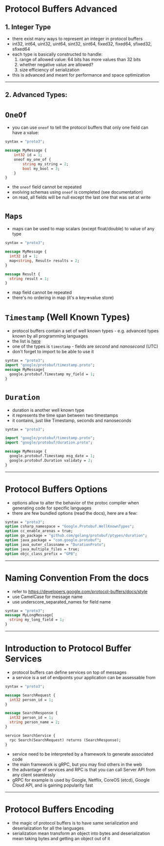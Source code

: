 # Protocol Buffers Advanced
## 1. Integer Type

- there exist many ways to represent an integer in protocol buffers
- int32, int64, uint32, uint64, sint32, sint64, fixed32, fixed64, sfixed32, sfixed64
- each type is basically constructed to handle:
  1. range of allowed value: 64 bits has more values than 32 bits
  2. whether negative value are allowed?
  3. size efficiency of serialization
- this is advanced and meant for performance and space optimization

---

## 2. Advanced Types: 
# `OneOf`

- you can use `oneof` to tell the protocol buffers that only one field can have a value:

```protobuf
syntax = "proto3";

message MyMessage {
    int32 id = 1;
    oneof my_one_of {
        string my_string = 2;
        bool my_bool = 3;
    }
}
```
- the `oneof` field cannot be repeated
- evolving schemas using `oneof` is completed (see documentation)
- on read, all fields will be null except the last one that was set at write

# `Maps`

- maps can be used to map scalars (except float/double) to value of any type
```protobuf
syntax = "proto3";

message MyMessage {
  int32 id = 1;
  map<string, Result> results = 2;
}

message Result { 
  string result = 1; 
} 
```
- map field cannot be repeated
- there's no ordering in map (it's a key=>value store)

# `Timestamp` (Well Known Types)
- protocol buffers contain a set of well known types - e.g. advanced types known by all programming languages
- the list is [here](https://developers.google.com/protocol-buffers/docs/reference/google.protobuf)
- one of the types is `timestamp` - fields are _second_ and _nanosecond_ (UTC)
- don't forget to import to be able to use it
```protobuf
syntax = "proto3";
import "google/protobuf/timestamp.proto";
message MyMessage{
  google.protobuf.Timestamp my_field = 1;
}
```
# `Duration`
- duration is another well known type
- it represents the time span between two timestamps
- it contains, just like Timestamp, seconds and nanoseconds
```protobuf
syntax = "proto3";

import "google/protobuf/timestamp.proto";
import "google/protobuf/duration.proto";

message MyMessage {
  google.protobuf.Timestamp msg_date = 1;
  google.protobuf.Duration validaty = 2;
}
```

---

# Protocol Buffers Options
- options allow to alter the behavior of the protoc compiler when generating code for specific languages
- there are few bundled options (read the docs), here are a few:
```protobuf
syntax = "proto3";
option csharp_namespace = "Google.Protobuf.WellKnownTypes";
option cc_enable_arenas = true;
option go_package = "github.com/golang/protobuf/ptypes/duration";
option java_package = "com.google.protobuf";
option java_outer_classname = "DurationProto";
option java_multiple_files = true;
option objc_class_prefix = "GPB";
```

---

# Naming Convention From the docs
- refer to https://developers.google.com/protocol-buffers/docs/style
- use CamelCase for message name
- use underscore_separated_names for field name
```protobuf
syntax = "proto3";
message MyLongMessage{
  string my_long_field = 1;
}
```

---

# Introduction to Protocol Buffer Services
- protocol buffers can define services on top of messages
- a service is a set of endpoints your application can be assessable from
```protobuf
syntax = "proto3";

message SearchRequest { 
  int32 person_id = 1; 
}

message SearchResponse {
  int32 person_id = 1;
  string person_name = 2;
}

service SearchService { 
  rpc Search(SearchRequest) returns (SearchResponse); 
}
```
- service need to be interpreted by a framework to generate associated code
- the main framework is gRPC, but you may find others in the web
- the advantage of services and RPC is that you can call Server API from any client seamlessly
- gRPC for example is used by Google, Netflix, CoreOS (etcd), Google Cloud API, and is gaining popularity fast

---

# Protocol Buffers Encoding
- the magic of protocol buffers is to have same serialization and deserialization for all the languages
- serialization mean transform an object into bytes and deserialization mean taking bytes and getting an object out of it
